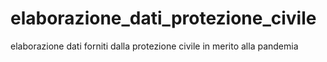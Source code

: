 # elaborazione_dati_protezione_civile
elaborazione dati forniti dalla protezione civile in merito alla pandemia
